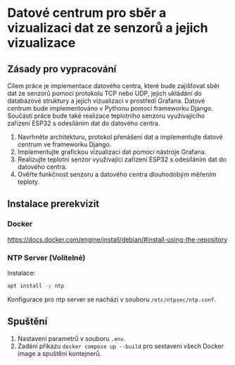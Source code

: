 # Datové centrum pro sběr a vizualizaci dat ze senzorů a jejich vizualizace

## Zásady pro vypracování
Cílem práce je implementace datového centra, které bude zajišťovat sběr dat ze senzorů pomocí protokolu TCP nebo UDP, jejich ukládání do databázové struktury a jejich vizualizaci v prostředí Grafana. Datové centrum bude implementováno v Pythonu pomocí frameworku Django. Součástí práce bude také realizace teplotního senzoru využívajícího zařízení ESP32 s odesíláním dat do datového centra.
1. Navrhněte architekturu, protokol přenášení dat a implementujte datové centrum ve frameworku Django.
2. Implementujte grafickou vizualizaci dat pomocí nástroje Grafana.
3. Realizujte teplotní senzor využívající zařízení ESP32 s odesíláním dat do datového centra.
4. Ověřte funkčnost senzoru a datového centra dlouhodobým měřením teploty.

## Instalace prerekvizit
### Docker
https://docs.docker.com/engine/install/debian/#install-using-the-repository

### NTP Server (Volitelné)
Instalace:
```bash
apt install -y ntp
```
Konfigurace pro ntp server se nachází v souboru `/etc/ntpsec/ntp.conf`.

## Spuštění
1. Nastavení parametrů v souboru `.env`.
2. Zadání příkazu `docker compose up --build` pro sestavení všech Docker image a spuštění kontejnerů.
